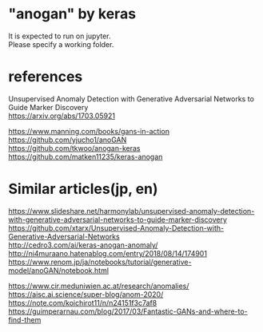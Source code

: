 # "anogan" by keras  

It is expected to run on jupyter.  
Please specify a working folder.  


# references  

Unsupervised Anomaly Detection with Generative Adversarial Networks to Guide Marker Discovery  
https://arxiv.org/abs/1703.05921  

https://www.manning.com/books/gans-in-action  
https://github.com/yjucho1/anoGAN  
https://github.com/tkwoo/anogan-keras  
https://github.com/matken11235/keras-anogan  

# Similar articles(jp, en)  

https://www.slideshare.net/harmonylab/unsupervised-anomaly-detection-with-generative-adversarial-networks-to-guide-marker-discovery  
https://github.com/xtarx/Unsupervised-Anomaly-Detection-with-Generative-Adversarial-Networks  
http://cedro3.com/ai/keras-anogan-anomaly/  
http://ni4muraano.hatenablog.com/entry/2018/08/14/174901  
https://www.renom.jp/ja/notebooks/tutorial/generative-model/anoGAN/notebook.html  

https://www.cir.meduniwien.ac.at/research/anomalies/  
https://aisc.ai.science/super-blog/anom-2020/  
https://note.com/koichirot11/n/n24151f3c7af8  
https://guimperarnau.com/blog/2017/03/Fantastic-GANs-and-where-to-find-them  
